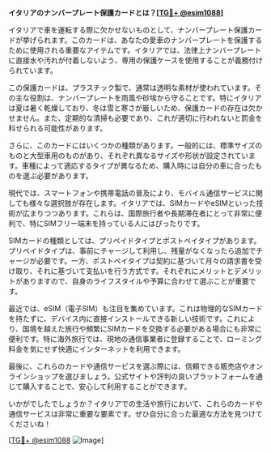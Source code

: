 **イタリアのナンバープレート保護カードとは？[[TG💪+ @esim1088](https://t.me/s/esim1088)]**

イタリアで車を運転する際に欠かせないものとして、ナンバープレート保護カードが挙げられます。このカードは、あなたの愛車のナンバープレートを保護するために使用される重要なアイテムです。イタリアでは、法律上ナンバープレートに直接水や汚れが付着しないよう、専用の保護ケースを使用することが義務付けられています。

この保護カードは、プラスチック製で、通常は透明な素材が使われています。その主な役割は、ナンバープレートを雨風や砂埃から守ることです。特にイタリアは夏は暑く乾燥しており、冬は雪と寒さが厳しいため、保護カードの存在は欠かせません。また、定期的な清掃も必要であり、これが適切に行われないと罰金を科せられる可能性があります。

さらに、このカードにはいくつかの種類があります。一般的には、標準サイズのものと大型車用のものがあり、それぞれ異なるサイズや形状が設定されています。車種によって適応するタイプが異なるため、購入時には自分の車に合ったものを選ぶ必要があります。

現代では、スマートフォンや携帯電話の普及により、モバイル通信サービスに関しても様々な選択肢が存在します。イタリアでは、SIMカードやeSIMといった技術が広まりつつあります。これらは、国際旅行者や長期滞在者にとって非常に便利で、特にSIMフリー端末を持っている人にはぴったりです。

SIMカードの種類としては、プリペイドタイプとポストペイタイプがあります。プリペイドタイプは、事前にチャージして利用し、残量がなくなったら追加でチャージが必要です。一方、ポストペイタイプは契約に基づいて月々の請求書を受け取り、それに基づいて支払いを行う方式です。それぞれにメリットとデメリットがありますので、自身のライフスタイルや予算に合わせて選ぶことが重要です。

最近では、eSIM（電子SIM）も注目を集めています。これは物理的なSIMカードを持たずに、デバイス内に直接インストールできる新しい技術です。これにより、国境を越えた旅行や頻繁にSIMカードを交換する必要がある場合にも非常に便利です。特に海外旅行では、現地の通信事業者に登録することで、ローミング料金を気にせず快適にインターネットを利用できます。

最後に、これらのカードや通信サービスを選ぶ際には、信頼できる販売店やオンラインショップを選びましょう。公式サイトや評判の良いプラットフォームを通じて購入することで、安心して利用することができます。

いかがでしたでしょうか？イタリアでの生活や旅行において、これらのカードや通信サービスは非常に重要な要素です。ぜひ自分に合った最適な方法を見つけてくださいね！

[[TG💪+ @esim1088](https://t.me/s/esim1088) ![Image](https://i.postimg.cc/Y0z9fWf4/image.png)]